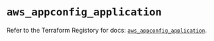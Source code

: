 # `aws_appconfig_application`

Refer to the Terraform Registory for docs: [`aws_appconfig_application`](https://registry.terraform.io/providers/hashicorp/aws/5.28.0/docs/resources/appconfig_application).
